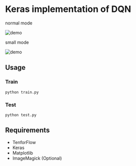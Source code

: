# Keras implementation of DQN

normal mode

![demo](https://raw.githubusercontent.com/wiki/yukiB/tf-dqn-simple/images/demo-catch_ball16.gif)

small mode

![demo](https://raw.githubusercontent.com/wiki/yukiB/tf-dqn-simple/images/demo-catch_ball8.gif)


## Usage
### Train
```
python train.py
```

### Test
```
python test.py
```

## Requirements
* TenforFlow
* Keras
* Matplotlib
* ImageMagick (Optional)
